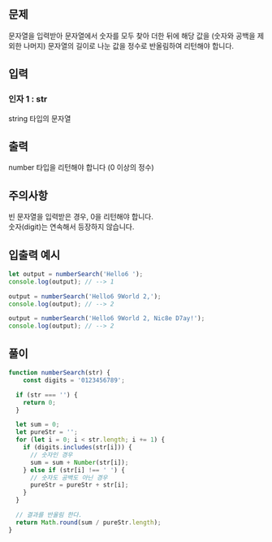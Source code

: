 
## 문제

문자열을 입력받아 문자열에서 숫자를 모두 찾아 더한 뒤에 해당 값을 (숫자와 공백을 제외한 나머지) 문자열의 길이로 나눈 값을 정수로 반올림하여 리턴해야 합니다.

## 입력

### 인자 1 : str

string 타입의 문자열

## 출력

number 타입을 리턴해야 합니다 (0 이상의 정수)

## 주의사항

빈 문자열을 입력받은 경우, 0을 리턴해야 합니다.  
숫자(digit)는 연속해서 등장하지 않습니다.

## 입출력 예시

```javascript
let output = numberSearch('Hello6 ');
console.log(output); // --> 1

output = numberSearch('Hello6 9World 2,');
console.log(output); // --> 2

output = numberSearch('Hello6 9World 2, Nic8e D7ay!');
console.log(output); // --> 2
```

## 풀이
```javascript
function numberSearch(str) {
    const digits = '0123456789';

  if (str === '') {
    return 0;
  }

  let sum = 0;
  let pureStr = '';
  for (let i = 0; i < str.length; i += 1) {
    if (digits.includes(str[i])) {
      // 숫자인 경우
      sum = sum + Number(str[i]);
    } else if (str[i] !== ' ') {
      // 숫자도 공백도 아닌 경우
      pureStr = pureStr + str[i];
    }
  }

  // 결과를 반올림 한다.
  return Math.round(sum / pureStr.length);
}

```
